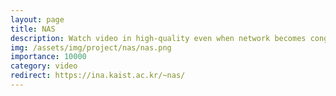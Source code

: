 ```yaml
---
layout: page
title: NAS
description: Watch video in high-quality even when network becomes congested.
img: /assets/img/project/nas/nas.png
importance: 10000
category: video
redirect: https://ina.kaist.ac.kr/~nas/
---
```

